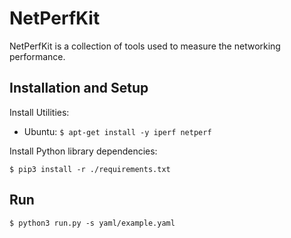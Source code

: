# NetPerfKit

NetPerfKit is a collection of tools used to measure the networking performance.

## Installation and Setup

Install Utilities:
- Ubuntu: ``` $ apt-get install -y iperf netperf ```

Install Python library dependencies:
```
$ pip3 install -r ./requirements.txt
```

## Run
```
$ python3 run.py -s yaml/example.yaml
```
